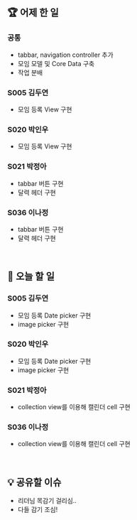 ## 🏆 어제 한 일

### 공통

- tabbar, navigation controller 추가
- 모임 모델 및 Core Data 구축
- 작업 분배

### S005 김두연

- 모임 등록 View 구현

### S020 박인우

- 모임 등록 View 구현

### S021 박정아

- tabbar 버튼 구현
- 달력 헤더 구현

### S036 이나정

- tabbar 버튼 구현
- 달력 헤더 구현

<br/>

## 🎯 오늘 할 일

### S005 김두연

- 모임 등록 Date picker 구현
- image picker 구현

### S020 박인우

- 모임 등록 Date picker 구현
- image picker 구현

### S021 박정아

- collection view를 이용해 캘린더 cell 구현

### S036 이나정

- collection view를 이용해 캘린더 cell 구현

<br/>

## 💡 공유할 이슈

- 리더님 목감기 걸리심.. 
- 다들 감기 조심!